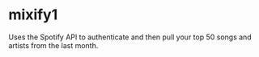 # mixify1
 
Uses the Spotify API to authenticate and then pull your top 50 songs and artists from the last month.
